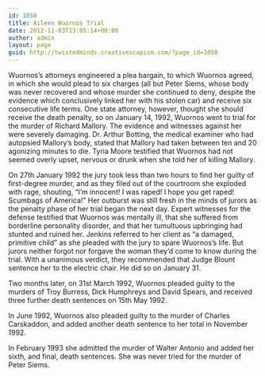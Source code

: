```yaml
---
id: 1058
title: Aileen Wuornos Trial
date: 2012-11-03T13:05:14+00:00
author: admin
layout: page
guid: http://twistedminds.creativescapism.com/?page_id=1058
---
```

<p class="dropcap-first">
  Wuornos&#8217;s attorneys engineered a plea bargain, to which Wuornos agreed, in which she would plead to six charges (all but Peter Siems, whose body was never recovered and whose murder she continued to deny, despite the evidence which conclusively linked her with his stolen car) and receive six consecutive life terms. One state attorney, however, thought she should receive the death penalty, so on January 14, 1992, Wuornos went to trial for the murder of Richard Mallory. The evidence and witnesses against her were severely damaging. Dr. Arthur Botting, the medical examiner who had autopsied Mallory&#8217;s body, stated that Mallory had taken between ten and 20 agonizing minutes to die. Tyria Moore testified that Wuornos had not seemed overly upset, nervous or drunk when she told her of killing Mallory.
</p>

On 27th January 1992 the jury took less than two hours to find her guilty of first-degree murder, and as they filed out of the courtroom she exploded with rage, shouting, &#8220;I&#8217;m innocent! I was raped! I hope you get raped! Scumbags of America!&#8221; Her outburst was still fresh in the minds of jurors as the penalty phase of her trial began the next day. Expert witnesses for the defense testified that Wuornos was mentally ill, that she suffered from borderline personality disorder, and that her tumultuous upbringing had stunted and ruined her. Jenkins referred to her client as &#8220;a damaged, primitive child&#8221; as she pleaded with the jury to spare Wuornos&#8217;s life. But jurors neither forgot nor forgave the woman they&#8217;d come to know during the trial. With a unanimous verdict, they recommended that Judge Blount sentence her to the electric chair. He did so on January 31. 

Two months later, on 31st March 1992, Wuornos pleaded guilty to the murders of Troy Burress, Dick Humphreys and David Spears, and received three further death sentences on 15th May 1992.

In June 1992, Wuornos also pleaded guilty to the murder of Charles Carskaddon, and added another death sentence to her total in November 1992.

In February 1993 she admitted the murder of Walter Antonio and added her sixth, and final, death sentences. She was never tried for the murder of Peter Siems.